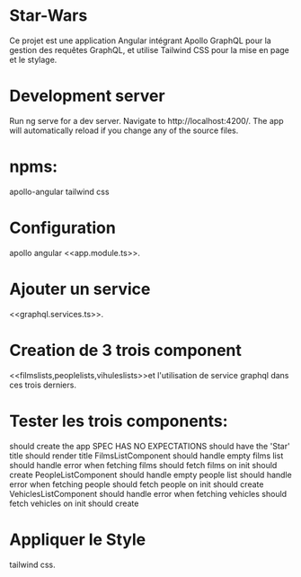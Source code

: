 # Star-Wars
Ce projet est une application Angular intégrant Apollo GraphQL pour la gestion des requêtes GraphQL, et utilise Tailwind CSS pour la mise en page et le stylage.

# Development server
Run ng serve for a dev server. Navigate to http://localhost:4200/. The app will automatically reload if you change any of the source files.

# npms: 
apollo-angular tailwind css
# Configuration 
apollo angular <<app.module.ts>>.
# Ajouter un service 
<<graphql.services.ts>>.
# Creation de 3 trois component 
<<filmslists,peoplelists,vihuleslists>>et l'utilisation de service graphql dans ces trois derniers.
# Tester les trois components:
should create the app
SPEC HAS NO EXPECTATIONS should have the 'Star' title
should render title
FilmsListComponent
should handle empty films list
should handle error when fetching films
should fetch films on init
should create
PeopleListComponent
should handle empty people list
should handle error when fetching people
should fetch people on init
should create
VehiclesListComponent
should handle error when fetching vehicles
should fetch vehicles on init
should create
# Appliquer le Style
tailwind css.
